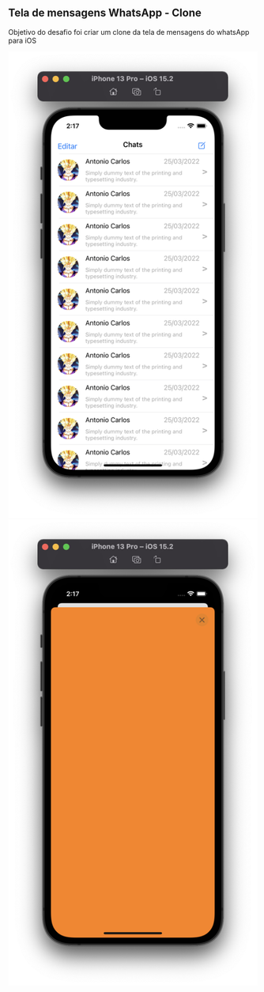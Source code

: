 ## Tela de mensagens WhatsApp - Clone
Objetivo do desafio foi criar um clone da tela de mensagens do whatsApp para iOS
<p align="center">
  <img src="./assets-github/1.png" tittle="Application">
  <img src="./assets-github/2.png" tittle="ApplicationOK">
</p>
